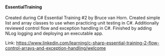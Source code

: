 #### EssentialTraining 

Created during C# Essential Training #2 by Bruce van Horn. Created simple list and array classes to use when practicing unit testing in C#. Additionally reviewed control flow and exception handling in C#. Finished by adding NLog logging and deploying an executable app. 

Link: https://www.linkedin.com/learning/c-sharp-essential-training-2-flow-control-arrays-and-exception-handling/welcome
